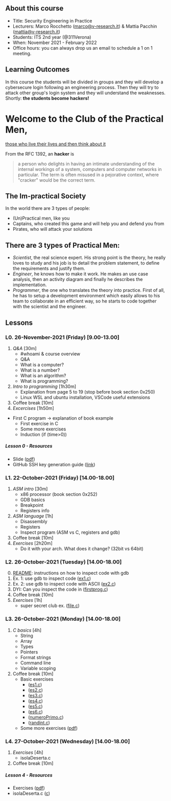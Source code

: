 ## About this course
- Title: Security Engineering in Practice
- Lecturers: Marco Rocchetto (marco@v-research.it) & Mattia Pacchin (mattia@v-research.it)
- Students: ITS 2nd year (@311Verona)
- When: November 2021 - February 2022
- Office hours: you can always drop us an email to schedule a 1 on 1 meeting.

## Learning Outcomes
In this course the students will be divided in groups and they will develop a cybersecure login following an engineering process.
Then they will try to attack other group's login system and they will understand the weaknesses.  
Shortly: **the students become hackers!**

# Welcome to the Club of the Practical Men,
[those who live their lives and then think about it](https://www.knowledgezero.com/finding-cybersecure)

From the RFC 1392, an **hacker** is
>a person who delights in having an intimate understanding of the
>internal workings of a system, computers and computer networks in
>particular.  The term is often misused in a pejorative context,
>where "cracker" would be the correct term.

## The Im-practical Society
In the world there are 3 types of people: 
* (Un)Practical men, like you
* Captains, who created this game and will help you and defend you from
* Pirates, who will attack your solutions

## There are 3 types of Practical Men:
* *Scientist*, the real science expert. His strong point is the theory, he really loves to study and his job is to detail the problem statement, to define the requirements and justify them.
* *Engineer*, he knows how to make it work. He makes an use case analysis, then an activity diagram and finally he describes the implementation. 
* *Programmer*, the one who translates the theory into practice. First of all, he has to setup a development environment which easily allows to his team to collaborate in an efficient way, so he starts to code together with the scientist and the engineer.

## Lessons
### L0. 26-November-2021 (Friday) [9.00-13.00]
1. *Q&A* [30m]
    - #whoami & course overview
    - Q&A
	- What is a computer?
	- What is a number?
	- What is an algorithm?
	- What is programming?
2. *Intro to programming* [1h30m]
	- Explanation from page 5 to 19 (stop before book section 0x250)
	- Linux WSL and ubuntu installation, VSCode useful extensions
3. Coffee break [10m]
4. *Excercises* [1h50m]
  - First C program -> explanation of book example
	- First exercise in C
	- Some more exercises
	- Induction (if (time>0))

##### Lesson 0 - Resources
- Slide ([pdf](material/introduction.pdf))
- GitHub SSH key generation guide ([link](https://docs.github.com/en/authentication/connecting-to-github-with-ssh/generating-a-new-ssh-key-and-adding-it-to-the-ssh-agent))

### L1. 22-October-2021 (Friday) [14.00-18.00]
1. *ASM intro* [30m]
    - x86 processor (book section 0x252)
    - GDB basics
	- Breakpoint
    - Registers info
2. *ASM language* [1h]
	- Disassembly
	- Registers
	- Inspect program (ASM vs C, registers and gdb)
3. Coffee break [10m]
4. *Exercises* [2h20m]
	- Do it with your arch. What does it change? (32bit vs 64bit)

### L2. 26-October-2021 (Tuesday) [14.00-18.00]
0. [README](material/ex1_solutions.txt): instructions on how to inspect code with gdb
1. Ex. 1: use gdb to inspect code ([ex1.c](material/raw_var.c))
2. Ex. 2: use gdb to inspect code with ASCII ([ex2.c](material/raw_hello.c))
3. DYI: Can you inspect the code in ([firstprog.c](material/draft/firstprog.c))
2. Coffee break [10m]
3. *Exercises* [1h]
	- super secret club ex. ([file.c](material/supersecretclub.c))

### L3. 26-October-2021 (Monday) [14.00-18.00]
1. *C basics* [4h]
	- String
	- Array
	- Types
	- Pointers
	- Format strings
	- Command line
	- Variable scoping
2. Coffee break [10m]
	- Basic exercises 
		- ([es1.c](material/basic_exercises/es1.c))
		- ([es2.c](material/basic_exercises/es2.c))
		- ([es3.c](material/basic_exercises/es3.c))
		- ([es4.c](material/basic_exercises/es4.c))
		- ([es5.c](material/basic_exercises/es5.c))
		- ([es6.c](material/basic_exercises/es6.c))
		- ([numeroPrimo.c](material/basic_exercises/numeroPrimo.c))
		- ([randint.c](material/basic_exercises/randint.c))
	- Some more exercises ([pdf](material/other_exercises.pdf))

### L4. 27-October-2021 (Wednesday) [14.00-18.00]
1. *Exercises* [4h]
	- isolaDeserta.c
2. Coffee break [10m]

##### Lesson 4 - Resources
- Exercises ([pdf](material/last_exercises.pdf))
- isolaDeserta.c ([c](material/draft/isolaDeserta.c))
